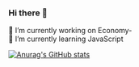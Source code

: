 ### Hi there 👋

🔭 I’m currently working on Economy- <br />
🌱 I’m currently learning JavaScript

[![Anurag's GitHub stats](https://github-readme-stats.vercel.app/api?username=SkillerEnte&show_icons=true&theme=radical)](https://github.com/anuraghazra/github-readme-stats)
